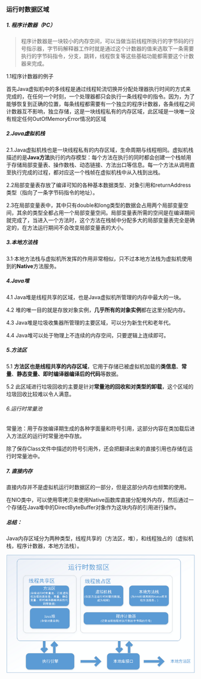 ### 运行时数据区域



##### 1. 程序计数器（PC）

> 程序计数器是一块较小的内存空间，可以当做当前线程所执行的字节码的行号指示器，字节码解释器工作时就是通过这个计数器的值来选取下一条需要执行的字节码指令，分支，跳转，线程恢复等这些基础功能都需要这个计数器来完成。

1.1程序计数器的例子

首先Java虚拟机中的多线程是通过线程轮流切换并分配处理器执行时间的方式来完成的，在任何一个时刻，一个处理器都只会执行一条线程中的指令。因为，为了能够恢复到正确的位置，每条线程都需要有一个独立的程序计数器，各条线程之间计数器互不影响，独立存储，这是一块线程私有的内存区域，此区域是一块唯一没有规定任何OutOfMemoryError情况的区域



##### 2.Java虚拟机栈

2.1.Java虚拟机栈也是一块线程私有的内存区域，生命周期与线程相同。虚拟机栈描述的是**Java方法**执行的内存模型：每个方法在执行的同时都会创建一个栈帧用于存储局部变量表、操作数栈、动态链接、方法出口等信息。每一个方法从调用直至执行完成的过程，都对应这一个栈帧在虚拟机栈中从入栈到出栈。

2.2局部变量表存放了编译可知的各种基本数据类型、对象引用和returnAddress类型（指向了一条字节码指令的地址）。

2.3在局部变量表中，其中只有double和long类型的数据会占用两个局部变量空间，其余的类型全都占用一个局部变量空间。局部变量表所需的空间是在编译期间就完成了，当进入一个方法时，这个方法在栈帧中分配多大的局部变量表完全是确定的，在方法运行期间不会改变局部变量表的大小。



##### 3.本地方法栈

3.1·本地方法栈与虚拟机所发挥的作用非常相似，只不过本地方法栈为虚拟机使用到的**Native**方法服务。



##### 4.Java堆

4.1 Java堆是线程共享的区域，也是Java虚拟机所管理的内存中最大的一块。

4.2 堆的唯一目的就是存放对象实例，**几乎所有的对象实例**都在这里分配内存。

4.3 Java堆是垃圾收集器所管理的主要区域，可以分为新生代和老年代。

4.4 Java堆可以处于物理上不连续的内存空间，只要逻辑上连续即可。



##### 5.方法区

5.1 **方法区也是线程共享的内存区域**，它用于存储已被虚拟机加载的**类信息**、**常量**、**静态变量、即时编译器编译后的代码**等数据。

5.2 此区域进行垃圾回收的主要是针对**常量池的回收和对类型的卸载**，这个区域的垃圾回收比较难以令人满意。



###### 6.运行时常量池

常量池：用于存放编译期生成的各种字面量和符号引用，这部分内容在类加载后进入方法区的运行时常量池中存放。

除了保存Class文件中描述的符号引用外，还会把翻译出来的直接引用也存储在运行时常量池中。



##### 7. 直接内存

直接内存并不是虚拟机运行时数据区的一部分，但是这部分内存也频繁的使用。

在NIO类中，可以使用零拷贝来使用Native函数库直接分配堆外内存，然后通过一个存储在Java堆中的DirectByteBuffer对象作为这块内存的引用进行操作。



##### 总结：

Java内存区域分为两种类型，线程共享的（方法区，堆），和线程独占的（虚拟机栈，程序计数器，本地方法栈）。

![](https://github.com/UchinoMENG/PersonalLearn/blob/master/image/jvm%E8%BF%90%E8%A1%8C%E6%97%B6%E6%95%B0%E6%8D%AE%E5%8C%BA.png?raw=true)

